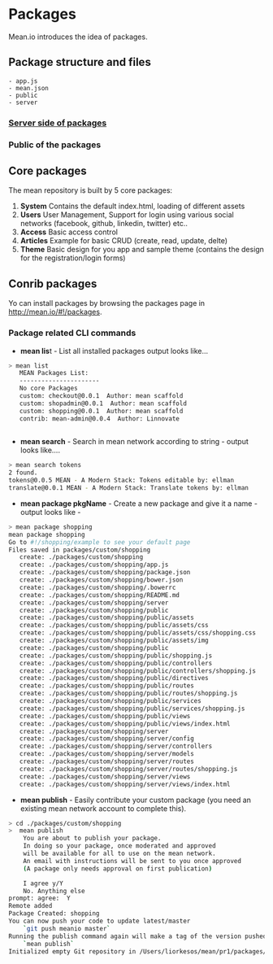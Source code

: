# Packages

Mean.io introduces the idea of packages.

## Package structure and files
```
- app.js
- mean.json
- public
- server
```

### [Server side of packages]("packages.html#server")


### Public of the packages


## Core packages

The mean repository is built by 5 core packages:
1. **System**
    Contains the default index.html, loading of different assets
2. **Users**
    User Management, Support for login using various social networks (facebook, github, linkedin, twitter) etc..
3. **Access**
    Basic access control
4. **Articles**
    Example for basic CRUD (create, read, update, delte)
5. **Theme**
    Basic design for you app and sample theme (contains the design for the registration/login forms)

## Conrib packages

Yo can install packages by browsing the packages page in http://mean.io/#!/packages.
### Package related CLI commands
* **mean lis**t - List all installed packages output looks like...
 
```bash
> mean list
   MEAN Packages List:
   ----------------------
   No core Packages
   custom: checkout@0.0.1  Author: mean scaffold
   custom: shopadmin@0.0.1  Author: mean scaffold
   custom: shopping@0.0.1  Author: mean scaffold
   contrib: mean-admin@0.0.4  Author: Linnovate
 
```
* **mean search** - Search in mean network according to string - output looks like....

```bash
> mean search tokens
2 found.
tokens@0.0.5 MEAN - A Modern Stack: Tokens editable by: ellman
translate@0.0.1 MEAN - A Modern Stack: Translate tokens by: ellman
```
* **mean package pkgName** - Create a new package and give it a name - output looks like - 

```bash
> mean package shopping
mean package shopping
Go to #!/shopping/example to see your default page
Files saved in packages/custom/shopping
   create: ./packages/custom/shopping
   create: ./packages/custom/shopping/app.js
   create: ./packages/custom/shopping/package.json
   create: ./packages/custom/shopping/bower.json
   create: ./packages/custom/shopping/.bowerrc
   create: ./packages/custom/shopping/README.md
   create: ./packages/custom/shopping/server
   create: ./packages/custom/shopping/public
   create: ./packages/custom/shopping/public/assets
   create: ./packages/custom/shopping/public/assets/css
   create: ./packages/custom/shopping/public/assets/css/shopping.css
   create: ./packages/custom/shopping/public/assets/img
   create: ./packages/custom/shopping/public
   create: ./packages/custom/shopping/public/shopping.js
   create: ./packages/custom/shopping/public/controllers
   create: ./packages/custom/shopping/public/controllers/shopping.js
   create: ./packages/custom/shopping/public/directives
   create: ./packages/custom/shopping/public/routes
   create: ./packages/custom/shopping/public/routes/shopping.js
   create: ./packages/custom/shopping/public/services
   create: ./packages/custom/shopping/public/services/shopping.js
   create: ./packages/custom/shopping/public/views
   create: ./packages/custom/shopping/public/views/index.html
   create: ./packages/custom/shopping/server
   create: ./packages/custom/shopping/server/config
   create: ./packages/custom/shopping/server/controllers
   create: ./packages/custom/shopping/server/models
   create: ./packages/custom/shopping/server/routes
   create: ./packages/custom/shopping/server/routes/shopping.js
   create: ./packages/custom/shopping/server/views
   create: ./packages/custom/shopping/server/views/index.html
```
* **mean publish** - Easily contribute your custom package (you need an existing mean network account to complete this).

```bash
> cd ./packages/custom/shopping
>  mean publish
    You are about to publish your package.
    In doing so your package, once moderated and approved
    will be available for all to use on the mean network.
    An email with instructions will be sent to you once approved
    (A package only needs approval on first publication)

    I agree y/Y
    No. Anything else
prompt: agree:  Y
Remote added
Package Created: shopping
You can now push your code to update latest/master 
    `git push meanio master`
Running the publish command again will make a tag of the version pushed 
    `mean publish`
Initialized empty Git repository in /Users/liorkesos/mean/pr1/packages/custom/shopping/.git/
```


